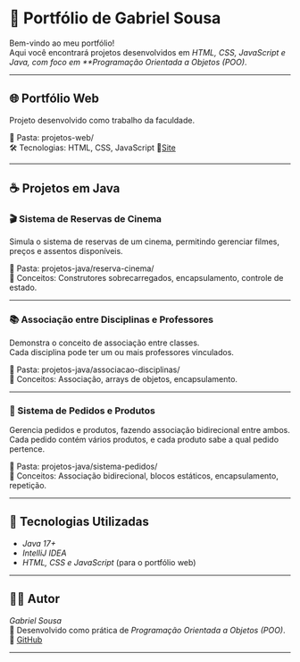 # 💼 Portfólio de Gabriel Sousa

Bem-vindo ao meu portfólio!  
Aqui você encontrará projetos desenvolvidos em *HTML, CSS, JavaScript e Java, com foco em **Programação Orientada a Objetos (POO)*.

---

## 🌐 Portfólio Web
Projeto desenvolvido como trabalho da faculdade.

📂 Pasta: projetos-web/  
🛠 Tecnologias: HTML, CSS, JavaScript
🔗[Site](https://gabriel97779.github.io/Portifolio-gabriel/)

---

## ☕ Projetos em Java

### 🎬 Sistema de Reservas de Cinema
Simula o sistema de reservas de um cinema, permitindo gerenciar filmes, preços e assentos disponíveis.

📂 Pasta: projetos-java/reserva-cinema/  
🧠 Conceitos: Construtores sobrecarregados, encapsulamento, controle de estado.

---

### 📚 Associação entre Disciplinas e Professores
Demonstra o conceito de associação entre classes.  
Cada disciplina pode ter um ou mais professores vinculados.

📂 Pasta: projetos-java/associacao-disciplinas/  
🧠 Conceitos: Associação, arrays de objetos, encapsulamento.

---

### 🧾 Sistema de Pedidos e Produtos
Gerencia pedidos e produtos, fazendo associação bidirecional entre ambos.  
Cada pedido contém vários produtos, e cada produto sabe a qual pedido pertence.

📂 Pasta: projetos-java/sistema-pedidos/  
🧠 Conceitos: Associação bidirecional, blocos estáticos, encapsulamento, repetição.

---

## 🚀 Tecnologias Utilizadas
- *Java 17+*
- *IntelliJ IDEA*
- *HTML, CSS e JavaScript* (para o portfólio web)

---

## 👨‍💻 Autor
*Gabriel Sousa*  
💬 Desenvolvido como prática de *Programação Orientada a Objetos (POO)*.  
🔗 [GitHub](https://github.com/Gabriel97779)

---


